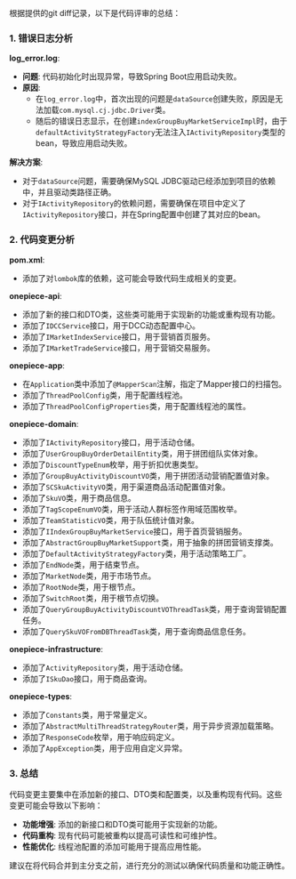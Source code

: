 根据提供的git diff记录，以下是代码评审的总结：

### 1. 错误日志分析

**log_error.log**:
- **问题**: 代码初始化时出现异常，导致Spring Boot应用启动失败。
- **原因**: 
  - 在`log_error.log`中，首次出现的问题是`dataSource`创建失败，原因是无法加载`com.mysql.cj.jdbc.Driver`类。
  - 随后的错误日志显示，在创建`indexGroupBuyMarketServiceImpl`时，由于`defaultActivityStrategyFactory`无法注入`IActivityRepository`类型的bean，导致应用启动失败。

**解决方案**:
- 对于`dataSource`问题，需要确保MySQL JDBC驱动已经添加到项目的依赖中，并且驱动类路径正确。
- 对于`IActivityRepository`的依赖问题，需要确保在项目中定义了`IActivityRepository`接口，并在Spring配置中创建了其对应的bean。

### 2. 代码变更分析

**pom.xml**:
- 添加了对`lombok`库的依赖，这可能会导致代码生成相关的变更。

**onepiece-api**:
- 添加了新的接口和DTO类，这些类可能用于实现新的功能或重构现有功能。
- 添加了`IDCCService`接口，用于DCC动态配置中心。
- 添加了`IMarketIndexService`接口，用于营销首页服务。
- 添加了`IMarketTradeService`接口，用于营销交易服务。

**onepiece-app**:
- 在`Application`类中添加了`@MapperScan`注解，指定了Mapper接口的扫描包。
- 添加了`ThreadPoolConfig`类，用于配置线程池。
- 添加了`ThreadPoolConfigProperties`类，用于配置线程池的属性。

**onepiece-domain**:
- 添加了`IActivityRepository`接口，用于活动仓储。
- 添加了`UserGroupBuyOrderDetailEntity`类，用于拼团组队实体对象。
- 添加了`DiscountTypeEnum`枚举，用于折扣优惠类型。
- 添加了`GroupBuyActivityDiscountVO`类，用于拼团活动营销配置值对象。
- 添加了`SCSkuActivityVO`类，用于渠道商品活动配置值对象。
- 添加了`SkuVO`类，用于商品信息。
- 添加了`TagScopeEnumVO`类，用于活动人群标签作用域范围枚举。
- 添加了`TeamStatisticVO`类，用于队伍统计值对象。
- 添加了`IIndexGroupBuyMarketService`接口，用于首页营销服务。
- 添加了`AbstractGroupBuyMarketSupport`类，用于抽象的拼团营销支撑类。
- 添加了`DefaultActivityStrategyFactory`类，用于活动策略工厂。
- 添加了`EndNode`类，用于结束节点。
- 添加了`MarketNode`类，用于市场节点。
- 添加了`RootNode`类，用于根节点。
- 添加了`SwitchRoot`类，用于根节点切换。
- 添加了`QueryGroupBuyActivityDiscountVOThreadTask`类，用于查询营销配置任务。
- 添加了`QuerySkuVOFromDBThreadTask`类，用于查询商品信息任务。

**onepiece-infrastructure**:
- 添加了`ActivityRepository`类，用于活动仓储。
- 添加了`ISkuDao`接口，用于商品查询。

**onepiece-types**:
- 添加了`Constants`类，用于常量定义。
- 添加了`AbstractMultiThreadStrategyRouter`类，用于异步资源加载策略。
- 添加了`ResponseCode`枚举，用于响应码定义。
- 添加了`AppException`类，用于应用自定义异常。

### 3. 总结

代码变更主要集中在添加新的接口、DTO类和配置类，以及重构现有代码。这些变更可能会导致以下影响：

- **功能增强**: 添加的新接口和DTO类可能用于实现新的功能。
- **代码重构**: 现有代码可能被重构以提高可读性和可维护性。
- **性能优化**: 线程池配置的添加可能用于提高应用性能。

建议在将代码合并到主分支之前，进行充分的测试以确保代码质量和功能正确性。
